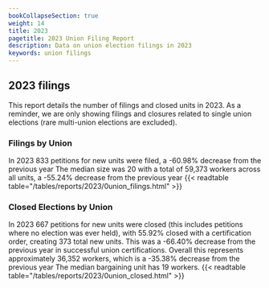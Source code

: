 ```yaml
---
bookCollapseSection: true
weight: 14
title: 2023
pagetitle: 2023 Union Filing Report
description: Data on union election filings in 2023
keywords: union filings
---
```


## 2023 filings

This report details the number of filings and closed units in 2023. As a reminder, we are only showing filings and closures related to single union elections (rare multi-union elections are excluded).

### Filings by Union
In 2023 833 petitions for new units were filed, a -60.98% decrease from the previous year The median size was 20 with a total of 59,373 workers across all units, a -55.24% decrease from the previous year
{{< readtable table="/tables/reports/2023/0union_filings.html" >}}

### Closed Elections by Union
In 2023 667 petitions for new units were closed (this includes petitions where no election was ever held), with 55.92% closed with a certification order, creating 373 total new units. This was a -66.40% decrease from the previous year in successful union certifications. Overall this represents approximately 36,352 workers, which is a -35.38% decrease from the previous year The median bargaining unit has 19 workers.
{{< readtable table="/tables/reports/2023/0union_closed.html" >}}
